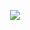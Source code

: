 <a href="https://github.com/anuraghazra/github-readme-stats">
    <p align="center">
        <img
            src="https://github-readme-stats.vercel.app/api?username=ImpatientTurtle&count_private=true&show_icons=true&theme=tokyonight" />
    </p>
</a>
